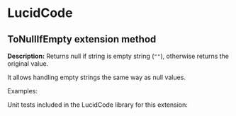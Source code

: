 # LucidCode

## **ToNullIfEmpty** extension method

**Description:** Returns null if string is empty string (`""`), otherwise returns the original value.

It allows handling empty strings the same way as null values.

Examples:

[embed-code]: # (Examples\Extensions\ToNullIfEmpty.cs)

Unit tests included in the LucidCode library for this extension:

[embed-code]: # (LucidCode.Test\Extensions\ToNullIfEmptyTest.cs)
